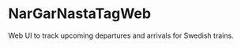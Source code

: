 NarGarNastaTagWeb
=================

Web UI to track upcoming departures and arrivals for Swedish trains.
